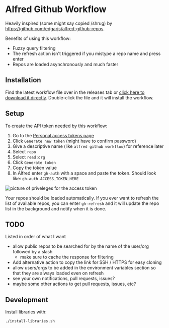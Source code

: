 # Alfred Github Workflow

Heavily inspired (some might say copied /shrug) by https://github.com/edgarjs/alfred-github-repos.

Benefits of using this workflow:

- Fuzzy query filtering
- The refresh action isn't triggered if you mistype a repo name and press enter
- Repos are loaded asynchronously and much faster

## Installation

Find the latest workflow file over in the releases tab or [click here to download it directly](https://github.com/lampo/alfred-github-workflow/releases/latest/download/Github.alfredworkflow).
Double-click the file and it will install the workflow.

## Setup

To create the API token needed by this workflow:

1. Go to the [Personal access tokens page](https://github.com/settings/tokens)
2. Click `Generate new token` (might have to confirm password)
3. Give a descriptive name (like `alfred github workflow`) for reference later
4. Select `repo`
5. Select `read:org`
6. Click `Generate token`
7. Copy the token value
8. In Alfred enter `gh-auth` with a space and paste the token.  Should look like: `gh-auth ACCESS_TOKEN_HERE`


![picture of priveleges for the access token](.docs/token_privs.png "Access Token Priveleges")

Your repos should be loaded automatically.  If you ever want to refresh the list of available repos, you can enter `gh-refresh` and it will update the repo list in the background and notify when it is done.

## TODO

Listed in order of what I want

- allow public repos to be searched for by the name of the user/org followed by a slash
  - make sure to cache the response for filtering
- Add alternative action to copy the link for SSH / HTTPS for easy cloning
- allow users/orgs to be added in the environment variables section so that they are always loaded even on refresh
- see your own notifications, pull requests, issues?
- maybe some other actions to get pull requests, issues, etc?

## Development

Install libraries with:

```bash
./install-libraries.sh
```
